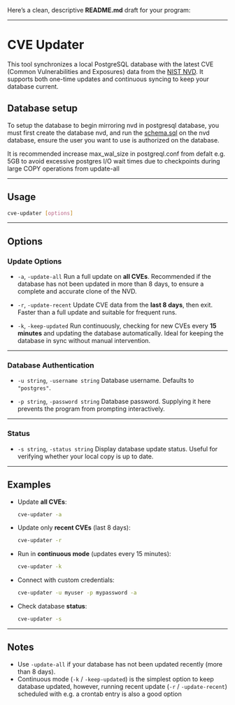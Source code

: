 
Here’s a clean, descriptive **README.md** draft for your program:

---

# CVE Updater

This tool synchronizes a local PostgreSQL database with the latest CVE (Common Vulnerabilities and Exposures) data from the [NIST NVD](https://nvd.nist.gov/).
It supports both one-time updates and continuous syncing to keep your database current.


## Database setup

To setup the database to begin mirroring nvd in postgresql database, you must first create the database nvd, and run the [schema.sql](schema.sql) on the nvd database, ensure the user you want to use is authorized on the database.


It is recommended increase max_wal_size in postgreql.conf from defalt e.g. 5GB to avoid excessive postgres I/O wait times due to checkpoints during large COPY operations from update-all

---

## Usage

```bash
cve-updater [options]
```

---

## Options

### Update Options

* `-a`, `-update-all`
  Run a full update on **all CVEs**.
  Recommended if the database has not been updated in more than 8 days, to ensure a complete and accurate clone of the NVD.

* `-r`, `-update-recent`
  Update CVE data from the **last 8 days**, then exit.
  Faster than a full update and suitable for frequent runs.

* `-k`, `-keep-updated`
  Run continuously, checking for new CVEs every **15 minutes** and updating the database automatically.
  Ideal for keeping the database in sync without manual intervention.

---

### Database Authentication

* `-u string`, `-username string`
  Database username. Defaults to `"postgres"`.

* `-p string`, `-password string`
  Database password. Supplying it here prevents the program from prompting interactively.

---

### Status

* `-s string`, `-status string`
  Display database update status. Useful for verifying whether your local copy is up to date.

---

## Examples

* Update **all CVEs**:

  ```bash
  cve-updater -a
  ```

* Update only **recent CVEs** (last 8 days):

  ```bash
  cve-updater -r
  ```

* Run in **continuous mode** (updates every 15 minutes):

  ```bash
  cve-updater -k
  ```

* Connect with custom credentials:

  ```bash
  cve-updater -u myuser -p mypassword -a
  ```

* Check database **status**:

  ```bash
  cve-updater -s
  ```

---

## Notes

* Use `-update-all` if your database has not been updated recently (more than 8 days).
* Continuous mode (`-k` / `-keep-updated`) is the simplest option to keep database updated, however, running recent update (`-r` / `-update-recent`) scheduled with e.g. a crontab entry is also a good option
